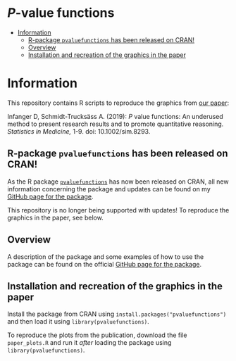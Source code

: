 *P*-value functions
================

  - [Information](#information)
      - [R-package `pvaluefunctions` has been released on
        CRAN\!](#r-package-pvaluefunctions-has-been-released-on-cran)
      - [Overview](#overview)
      - [Installation and recreation of the graphics in the
        paper](#installation-and-recreation-of-the-graphics-in-the-paper)

<!-- README.md is generated from README.Rmd. Please edit that file -->

# Information

This repository contains R scripts to reproduce the graphics from [our
paper](https://doi.org/10.1002/sim.8293):

Infanger D, Schmidt-Trucksäss A. (2019): *P* value functions: An
underused method to present research results and to promote quantitative
reasoning. *Statistics in Medicine,* 1-9. doi: 10.1002/sim.8293.

## R-package `pvaluefunctions` has been released on CRAN\!

As the R package
[`pvaluefunctions`](https://cran.r-project.org/package=pvaluefunctions)
has now been released on CRAN, all new information concerning the
package and updates can be found on my [GitHub page for the
package](https://github.com/DInfanger/pvaluefunctions).

This repository is no longer being supported with updates\! To reproduce
the graphics in the paper, see below.

## Overview

A description of the package and some examples of how to use the package
can be found on the official [GitHub page for the
package](https://github.com/DInfanger/pvaluefunctions).

<!-- This repository contains R functions to create graphics of *p*-value functions, confidence distributions, confidence densities, or the [Surprisal value (S-value)](http://www.umsl.edu/~fraundorfp/egsurpri.html) (Greenland 2019). An R-script to reproduce the plots in the publication is also available. -->

## Installation and recreation of the graphics in the paper

Install the package from CRAN using
`install.packages("pvaluefunctions")` and then load it using
`library(pvaluefunctions)`.

<!-- Download the file `confidence_distributions.R` to your computer. You can either `source()` the function in R or open it, select and run everything. After loading the function, it's ready for use. -->

To reproduce the plots from the publication, download the file
`paper_plots.R` and run it *after* loading the package using
`library(pvaluefunctions)`.

<!-- Alternatively, you can source the files directly from the GitHub repository using the [`devtools`](https://cran.r-project.org/web/packages/devtools/index.html) package: -->

<!-- ## Dependencies -->

<!-- The function depends on the following R packages, which need to be installed beforehand: -->

<!-- * ggplot2 -->

<!-- * scales -->

<!-- * zipfR -->

<!-- Use the command `install.packages(c("ggplot2", "scales", "zipfR"))` in R to install those packages. -->

<!-- ### Important information! -->

<!-- The newest version of [ggplot2 (3.1.1)](https://cran.r-project.org/web/packages/ggplot2/index.html) has a [bug](https://github.com/tidyverse/ggplot2/issues/2978) in `sec_axis` that will lead to the secondary y-axis being labelled wrongly. -->

<!-- It is therefore recommended that you install the developmental version of ggplot2 until the bug has been fixed. You can install the developmental version using the following command (after installing the [`devtools`](https://cran.r-project.org/web/packages/devtools/index.html) package): `devtools::install_github("tidyverse/ggplot2")` -->

<!-- ## Usage -->

<!-- There is only one function needed to create the plots: `conf_dist()`. The function has the following arguments: -->

<!-- * `estimate`: Numerical vector containing the estimate(s). -->

<!-- * `n`: Numerical vector containing the sample size(s). Required for correlations, variances, proportions and differences between proportions. Must be equal the number of estimates. -->

<!-- * `df`: Numerical vector containing the degrees of freedom. Required for statistics based on the *t*-distribution (e.g. linear regression) and *t*-tests. Must be equal the number of estimates. -->

<!-- * `stderr`: Numerical vector containing the standard error(s) of the estimate(s). Required for statistics based on the *t*-distribution (e.g. linear regression) and the normal distribution (e.g. logistic regression). Must be equal the number of estimate(s). -->

<!-- * `tstat`: Numerical vector containing the *t*-statistic(s). Required for *t*-tests (means and mean differences). Must be equal the number of estimates.  -->

<!-- * `type`: String indicating the type of the estimate. Must be one of the following: `ttest`, `linreg`, `gammareg`, `general_t`, `logreg`, `poisreg`, `coxreg`, `general_z`, `pearson`, `spearman`, `kendall`, `var`, `prop`, `propdiff`. -->

<!-- * `plot_type`: String indicating the type of plot. Must be one of the following: `cdf` (confidence distribution), `pdf` (confidence density), `p_val` (*p*-value function), `s_val` (Surprisal). For differences between independent proportions, only *p*-value functions and Surprisal value functions are available. -->

<!-- * `n_values` (optional): Integer indicating the number of points that are used to generate the graphics. The higher this number, the higher the computation time and resolution. -->

<!-- * `est_names` (optional): String vector indicating the names of the estimate(s). Must be equal the number of estimates. -->

<!-- * `conf_level` (optional): Numerical vector indicating the confidence level(s). Bust be between 0 and 1. -->

<!-- * `null_values` (optional): Numerical vector indicating the null value(s) in the plot -->

<!-- * `trans` (optional): String indicating the transformation function that will be applied to the estimates and confidence curves. For example: "exp" for an exponential transformation of the log-odds in logistic regression.  -->

<!-- * `alternative`: String indicating if the confidence level(s) are two-sided or one-sided. Must be one of the following: `two_sided`, `one_sided`. -->

<!-- * `log_yaxis`: Logical. Indicating if a portion of the y-axis should be displayed on the logarithmic scale. -->

<!-- * `cut_logyaxis`: Numerical value indicating the threshold below which the y-axis will be displayed logarithmically. Must lie between 0 and 1. -->

<!-- * `xlab` (optional): String indicating the label of the x-axis. -->

<!-- * `xlim` (optional): Optional numerical vector of length 2 indicating the limits of the x-axis on the *untransformed* scale. -->

<!-- * `together`: Logical. Indicating if graphics for multiple estimates should be displayed together or on separate plots. -->

<!-- * `plot_p_limit`: Numerical value indicating the lower limit of the y-axis. Must be greater than 0 for a logarithmic scale (i.e. `log_yaxis = TRUE`). -->

<!-- ### Required arguments for different estimate types -->

<!-- * *t*-tests: `estimate`, `df`, `tstat`. -->

<!-- * Linear regression, Gamma regression, general estimates based on the *t*-distribution: `estimate`, `df`, `stderr`. -->

<!-- * Logistic regression, Poisson regression, Cox regression, general estimates based on the normal distribution: `estimate`, `stderr`. -->

<!-- * Correlation coefficients (Pearson, Spearman, Kendall), proportions, difference between proportions, variances: `estimate`, `n`. -->

<!-- ### Returned values -->

<!-- The main function `conf_dist()` returns five objects in a list: -->

<!-- * **`res_frame`**: A data frame containing the values used to construct the plot. -->

<!-- * **`conf_frame`**: A data frame containing the confidence intervals for the specified confidence levels for all estimates. -->

<!-- * **`counternull_frame`**: A data frame containing the counternull values for the specified null values (see Rosenthal & Rubin (1994) for more information about the counternull). -->

<!-- * **`point_est`**: A data frame containing the point estimates for all estimates. The point estimates correspond to the mean, median or mode of the confidence density (see Xie & Singh (2013) for more information). Estimates are produced using numerical procedures: Increase the number of points `n_values` for higher numerical precision. -->

<!-- * **`plot`**: A [ggplot2](https://ggplot2.tidyverse.org/) plot object. -->

<!-- ## Examples -->

<!-- ### Two-sample *t*-test with unequal variances (Welch-Test) -->

<!-- ### Single coefficient from a linear regression model -->

<!-- #### *P*-value function -->

<!-- #### Confidence distribution -->

<!-- ### Multiple coefficients from a linear regression model -->

<!-- #### *P*-value functions -->

<!-- #### Surprisal values -->

<!-- ### Pearson correlation coefficient (one-sided) -->

<!-- ### Odds ratio from logistic regression -->

<!-- ### Proportion -->

<!-- ## References -->

<!-- Bender R, Berg G, Zeeb H. (2005): Tutorial: using confidence curves in medical research. *Biom J.* 47(2): 237-47. -->

<!-- Fraser  D. A. S. (2019): The *p*-value function and statistical inference. *The American Statistician,* 73:sup1, 135-147. -->

<!-- Greenland S (2019): Valid *P*-Values Behave Exactly as They Should: Some Misleading Criticisms of *P*-Values and Their Resolution with *S*-Values. *The American Statistician,* 73sup1, 106-114. -->

<!-- Poole C. (1987a): Beyond the confidence interval. *Am J Public Health.* 77(2): 195-9. -->

<!-- Poole C. (1987b) Confidence intervals exclude nothing. *Am J Public Health.* 77(4): 492-3. -->

<!-- Rosenthal R, Rubin DB. (1994): The counternull value of an effect size: A new statistic. Psychol Sci. 5(6): 329-34. -->

<!-- Schweder T, Hjort NL. (2016): Confidence, likelihood, probability: statistical inference with confidence distributions. New York, NY: Cambridge University Press. -->

<!-- Xie M, Singh K, Strawderman WE. (2011): Confidence Distributions and a Unifying Framework for Meta-Analysis. *J Am Stat Assoc* 106(493): 320-33. doi: 10.1198/jasa.2011.tm09803. -->

<!-- Xie Mg, Singh K. (2013): Confidence distribution, the frequentist distribution estimator of a parameter: A review. *Internat Statist Rev.* 81(1): 3-39. -->

<!-- ## Contact -->

<!-- [Denis Infanger](https://dsbg.unibas.ch/de/personen/denis-infanger/) -->

<!-- ## Session info -->

<!-- ## License -->

<!-- [![License: GPL v3](https://img.shields.io/badge/License-GPL%20v3-blue.svg)](https://www.gnu.org/licenses/gpl-3.0) -->

<!-- [GNU General Public License v3.0](https://www.gnu.org/licenses/gpl-3.0). -->
